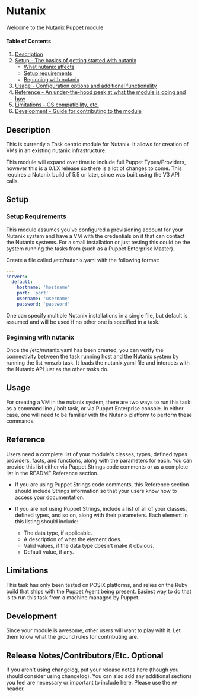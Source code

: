 
# Nutanix

Welcome to the Nutanix Puppet module




#### Table of Contents

1. [Description](#description)
2. [Setup - The basics of getting started with nutanix](#setup)
    * [What nutanix affects](#what-nutanix-affects)
    * [Setup requirements](#setup-requirements)
    * [Beginning with nutanix](#beginning-with-nutanix)
3. [Usage - Configuration options and additional functionality](#usage)
4. [Reference - An under-the-hood peek at what the module is doing and how](#reference)
5. [Limitations - OS compatibility, etc.](#limitations)
6. [Development - Guide for contributing to the module](#development)

## Description

This is currently a Task centric module for Nutanix. It allows for creation of VMs in an existing nutanix infrastructure.

This module will expand over time to include full Puppet Types/Providers, however this is a 0.1.X release so there is a lot of changes to come. This requires a Nutanix build of 5.5 or later, since was built using the V3 API calls.

## Setup

### Setup Requirements

This module assumes you've configured a provisioning account for your Nutanix system and have a VM with the credentials on it that can contact the Nutanix systems. For a small installation or just testing this could be the system running the tasks from (such as a Puppet Enterprise Master).

Create a file called /etc/nutanix.yaml with the following format:

```yaml
---
servers:
  default:
    hostname: 'hostname'
    port: 'port'
    username: 'username'
    password: 'password'
```

One can specify multiple Nutanix installations in a single file, but default is assumed and will be used if no other one is specified in a task.

### Beginning with nutanix

Once the /etc/nutanix.yaml has been created, you can verify the connectivity between the task running host and the Nutanix system by running the list_vms.rb task. It loads the nutanix.yaml file and interacts with the Nutanix API just as the other tasks do.

## Usage

For creating a VM in the nutanix system, there are two ways to run this task: as a command line / bolt task, or via Puppet Enterprise console. In either case, one will need to be familiar with the Nutanix platform to perform these commands.

## Reference

Users need a complete list of your module's classes, types, defined types providers, facts, and functions, along with the parameters for each. You can provide this list either via Puppet Strings code comments or as a complete list in the README Reference section.

* If you are using Puppet Strings code comments, this Reference section should include Strings information so that your users know how to access your documentation.

* If you are not using Puppet Strings, include a list of all of your classes, defined types, and so on, along with their parameters. Each element in this listing should include:

  * The data type, if applicable.
  * A description of what the element does.
  * Valid values, if the data type doesn't make it obvious.
  * Default value, if any.

## Limitations

This task has only been tested on POSIX platforms, and relies on the Ruby build that ships with the Puppet Agent being present. Easiest way to do that is to run this task from a machine managed by Puppet.

## Development

Since your module is awesome, other users will want to play with it. Let them know what the ground rules for contributing are.

## Release Notes/Contributors/Etc. **Optional**

If you aren't using changelog, put your release notes here (though you should consider using changelog). You can also add any additional sections you feel are necessary or important to include here. Please use the `## ` header.
